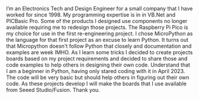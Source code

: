 I’m an Electronics Tech and Design Engineer for a small company that I have worked for since 1998. My programming expertise is in in VB.Net and PICBasic Pro. Some of the products I designed use components no longer available requiring me to redesign those projects. The Raspberry Pi Pico is my choice for use in the first re-engineering project. I chose MicroPython as the language for that first project as an excuse to learn Python. It turns out that Micropython doesn't follow Python that closely and documentation and examples are week IMHO. As I learn some tricks I decided to create projects boards based on my project requirements and decided to share those and code examples to help others in designing their own code. Understand that I am a beginner in Python, having only stared coding with it in April 2023. The code will be very basic but should help others in figuring out their own code. As these projects develop I will make the boards that I use available from Seeed Studio/Fusion. Thank you.
